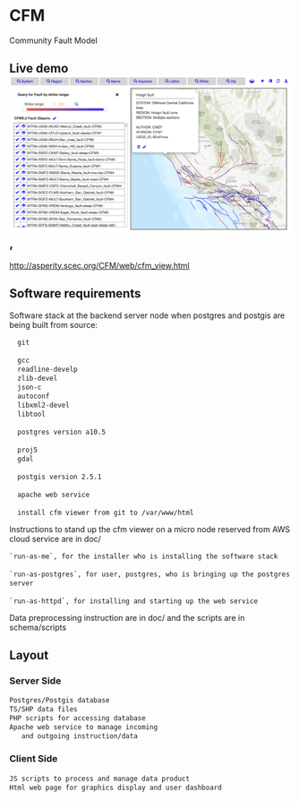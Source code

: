 # CFM

Community Fault Model

## Live demo ![](doc/cfm_demo.png), 

http://asperity.scec.org/CFM/web/cfm_view.html



## Software requirements

Software stack at the backend server node when postgres and postgis are
being built from source:

      git

      gcc
      readline-develp
      zlib-devel
      json-c
      autoconf
      libxml2-devel
      libtool

      postgres version a10.5
        
      proj5
      gdal

      postgis version 2.5.1

      apache web service

      install cfm viewer from git to /var/www/html 

Instructions to stand up the cfm viewer on a micro node reserved from AWS cloud service
are in doc/

    `run-as-me`, for the installer who is installing the software stack

    `run-as-postgres`, for user, postgres, who is bringing up the postgres server

    `run-as-httpd`, for installing and starting up the web service


Data preprocessing instruction are in doc/ and the scripts are in schema/scripts 


## Layout 

### Server Side 
       
    Postgres/Postgis database
    TS/SHP data files
    PHP scripts for accessing database
    Apache web service to manage incoming
       and outgoing instruction/data

### Client Side 

    JS scripts to process and manage data product
    Html web page for graphics display and user dashboard
       

        
